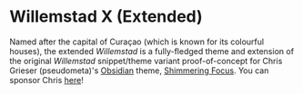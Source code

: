 # Willemstad X (Extended)
Named after the capital of Curaçao (which is known for its colourful houses), the extended _Willemstad_ is a fully-fledged theme and extension of the original _Willemstad_ snippet/theme variant proof-of-concept for Chris Grieser (pseudometa)'s [Obsidian](https://obsidian.md/) theme, [Shimmering Focus](https://github.com/chrisgrieser/shimmering-focus). You can sponsor Chris [here](https://ko-fi.com/pseudometa)!


